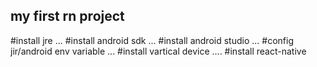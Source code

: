 ## my first rn project
#install jre ...
#install android sdk ...
#install android studio ...
#config jir/android env variable ...
#install vartical device ....
#install react-native